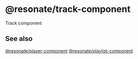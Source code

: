 # @resonate/track-component

Track component

## See also

[@resonate/player-component](https://github.com/resonatecoop/stream2own/tree/master/packages/player-component)
[@resonate/playlist-component](https://github.com/resonatecoop/stream2own/tree/master/packages/playlist-component)
